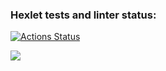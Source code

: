 ### Hexlet tests and linter status:
[![Actions Status](https://github.com/iJoise/frontend-project-lvl1/workflows/hexlet-check/badge.svg)](https://github.com/iJoise/frontend-project-lvl1/actions)

<a href="https://codeclimate.com/github/codeclimate/codeclimate/maintainability"><img src="https://api.codeclimate.com/v1/badges/a99a88d28ad37a79dbf6/maintainability" /></a>